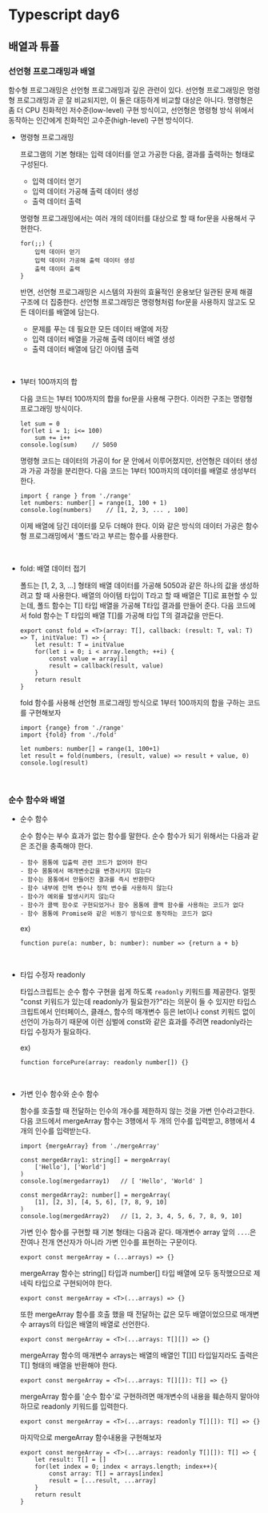 # Typescript day6

## 배열과 튜플

### 선언형 프로그래밍과 배열

함수형 프로그래밍은 선언형 프로그래밍과 깊은 관련이 있다. 선언형 프로그래밍은 명령형 프로그래밍과 곧 잘 비교되지만, 이 둘은 대등하게 비교할 대상은 아니다. 명령형은 좀 더 CPU 친화적인 저수준(low-level) 구현 방식이고, 선언형은 명령형 방식 위에서 동작하는 인간에게 친화적인 고수준(high-level) 구현 방식이다.

- 명령형 프로그래밍

    프로그램의 기본 형태는 입력 데이터를 얻고 가공한 다음, 결과를 출력하는 형태로 구성된다.

    - 입력 데이터 얻기
    - 입력 데이터 가공해 출력 데이터 생성
    - 출력 데이터 출력

    명령형 프로그래밍에서는 여러 개의 데이터를 대상으로 할 때 for문을 사용해서 구현한다.

    ```
    for(;;) {
        입력 데이터 얻기
        입력 데이터 가공해 출력 데이터 생성
        출력 데이터 출력
    }
    ```

    반면, 선언형 프로그래밍은 시스템의 자원의 효율적인 운용보단 일관된 문제 해결 구조에 더 집중한다. 선언형 프로그래밍은 명령형처럼 for문을 사용하지 않고도 모든 데이터를 배열에 담는다.

    - 문제를 푸는 데 필요한 모든 데이터 배열에 저장
    - 입력 데이터 배열을 가공해 출력 데이터 배열 생성
    - 출력 데이터 배열에 담긴 아이템 출력

<br>

- 1부터 100까지의 합

    다음 코드는 1부터 100까지의 합을 for문을 사용해 구한다. 이러한 구조는 명령형 프로그래밍 방식이다.

    ```
    let sum = 0
    for(let i = 1; i<= 100)
        sum += i++
    console.log(sum)    // 5050
    ```

    명령형 코드는 데이터의 가공이 for 문 안에서 이루어졌지만, 선언형은 데이터 생성과 가공 과정을 분리한다. 다음 코드는 1부터 100까지의 데이터를 배열로 생성부터 한다.

    ```
    import { range } from './range'
    let numbers: number[] = range(1, 100 + 1)
    console.log(numbers)    // [1, 2, 3, ... , 100]
    ```

    이제 배열에 담긴 데이터를 모두 더해야 한다. 이와 같은 방식의 데이터 가공은 함수형 프로그래밍에서 '폴드'라고 부르는 함수를 사용한다.

<br>

- fold: 배열 데이터 접기

    폴드는 [1, 2, 3, ...] 형태의 배열 데이터를 가공해 5050과 같은 하나의 값을 생성하려고 할 때 사용한다. 배열의 아이템 타입이 T라고 할 때 배열은 T[]로 표현할 수 있는데, 폴드 함수는 T[] 타입 배열을 가공해 T타입 결과를 만들어 준다. 다음 코드에서 fold 함수는 T 타입의 배열 T[]를 가공해 타입 T의 결과값을 만든다.

    ```
    export const fold = <T>(array: T[], callback: (result: T, val: T) => T, initValue: T) => {
        let result: T = initValue
        for(let i = 0; i < array.length; ++i) {
            const value = array[i]
            result = callback(result, value)
        }
        return result
    }
    ```

    fold 함수를 사용해 선언형 프로그래밍 방식으로 1부터 100까지의 합을 구하는 코드를 구현해보자

    ```
    import {range} from './range'
    import {fold} from './fold'

    let numbers: number[] = range(1, 100+1)
    let result = fold(numbers, (result, value) => result + value, 0)
    console.log(result)
    ```

<br>

### 순수 함수와 배열

- 순수 함수

    순수 함수는 부수 효과가 없는 함수를 말한다. 순수 함수가 되기 위해서는 다음과 같은 조건을 충족해야 한다.

    ```
    - 함수 몸통에 입출력 관련 코드가 없어야 한다
    - 함수 몸통에서 매개변숫값을 변경시키지 않는다
    - 함수는 몸통에서 만들어진 결과를 즉시 반환한다
    - 함수 내부에 전역 변수나 정적 변수를 사용하지 않는다
    - 함수가 예외를 발생시키지 않는다
    - 함수가 콜백 함수로 구현되었거나 함수 몸통에 콜백 함수를 사용하는 코드가 없다
    - 함수 몸통에 Promise와 같은 비동기 방식으로 동작하는 코드가 없다
    ```

    ex)
    ```
    function pure(a: number, b: number): number => {return a + b}
    ```
<br>

- 타입 수정자 readonly

    타입스크립트는 순수 함수 구현을 쉽게 하도록 `readonly` 키워드를 제공한다. 얼핏 "const 키워드가 있는데 readonly가 필요한가?"라는 의문이 들 수 있지만 타입스크립트에서 인터페이스, 클래스, 함수의 매개변수 등은 let이나 const 키워드 없이 선언이 가능하기 때문에 이런 심벌에 const와 같은 효과를 주려면 readonly라는 타입 수정자가 필요하다.

    ex)
    ```
    function forcePure(array: readonly number[]) {}
    ```

<br>

- 가변 인수 함수와 순수 함수

    함수를 호출할 때 전달하는 인수의 개수를 제한하지 않는 것을 가변 인수라고한다. 다음 코드에서 mergeArray 함수는 3행에서 두 개의 인수를 입력받고, 8행에서 4개의 인수를 입력받는다.

    ```
    import {mergeArray} from './mergeArray'

    const mergedArray1: string[] = mergeArray(
        ['Hello'], ['World']
    )
    console.log(mergedarray1)   // [ 'Hello', 'World' ]

    const mergedArray2: number[] = mergeArray(
        [1], [2, 3], [4, 5, 6], [7, 8, 9, 10]
    )
    console.log(mergedArray2)   // [1, 2, 3, 4, 5, 6, 7, 8, 9, 10]
    ```

    가변 인수 함수를 구현할 때 기본 형태는 다음과 같다. 매개변수 array 앞의 `...`.은 잔여나 전개 연산자가 아니라 가변 인수를 표현하는 구문이다.

    `export const mergeArray = (...arrays) => {}`

    mergeArray 함수는 string[] 타입과 number[] 타입 배열에 모두 동작했으므로 제네릭 타입으로 구현되어야 한다.

    `export const mergeArray = <T>(...arrays) => {}`

    또한 mergeArray 함수를 호출 했을 때 전달하는 값은 모두 배열이었으므로 매개변수 arrays의 타입은 배열의 배열로 선언한다.

    `export const mergeArray = <T>(...arrays: T[][]) => {}`

    mergeArray 함수의 매개변수 arrays는 배열의 배열인 T[][] 타입일지라도 출력은 T[] 형태의 배열을 반환해야 한다.

    `export const mergeArray = <T>(...arrays: T[][]): T[] => {}`

    mergeArray 함수를 '순수 함수'로 구현하려면 매개변수의 내용을 훼손하지 말아야 하므로 readonly 키워드를 입력한다.

    `export const mergeArray = <T>(...arrays: readonly T[][]): T[] => {}`

    마지막으로 mergeArray 함수내용을 구현해보자

    ```
    export const mergeArray = <T>(...arrays: readonly T[][]): T[] => {
        let result: T[] = []
        for(let index = 0; index < arrays.length; index++){
            const array: T[] = arrays[index]
            result = [...result, ...array]
        }
        return result
    }
    ```
